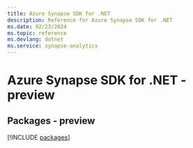 ```yaml
---
title: Azure Synapse SDK for .NET
description: Reference for Azure Synapse SDK for .NET
ms.date: 02/23/2024
ms.topic: reference
ms.devlang: dotnet
ms.service: synapse-analytics
---
```

# Azure Synapse SDK for .NET - preview
## Packages - preview
[!INCLUDE [packages](synapse-index.md)]